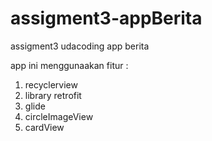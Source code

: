 # assigment3-appBerita
assigment3 udacoding app berita

app ini menggunaakan fitur :
1. recyclerview
2. library retrofit
3. glide
4. circleImageView
5. cardView
